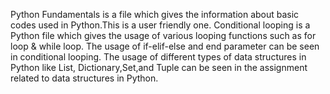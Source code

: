 Python Fundamentals is a file which gives the information about basic codes used in Python.This is a user friendly one.
 Conditional looping is a Python file which gives the usage of various looping functions such as for loop & while loop.
 The usage of if-elif-else and end parameter can be seen in conditional looping.
 The usage of different types of data structures in Python like List, Dictionary,Set,and Tuple can be seen in the assignment
 related to data structures in Python.
